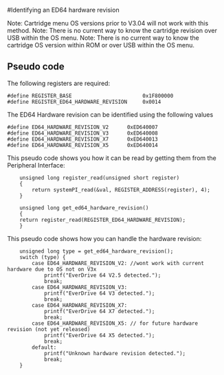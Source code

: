 #Identifying an ED64 hardware revision

Note: Cartridge menu OS versions prior to V3.04 will not work with this method.
Note: There is no current way to know the cartridge revision over USB within the OS menu.
Note: There is no current way to know the cartridge OS version within ROM or over USB within the OS menu.

## Pseudo code

The following registers are required:
```
#define REGISTER_BASE                       0x1F800000
#define REGISTER_ED64_HARDWARE_REVISION     0x0014
```

The ED64 Hardware revision can be identified using the following values
```
#define ED64_HARDWARE_REVISION_V2      0xED640007
#define ED64_HARDWARE_REVISION_V3      0xED640008
#define ED64_HARDWARE_REVISION_X7      0xED640013
#define ED64_HARDWARE_REVISION_X5      0xED640014

```

This pseudo code shows you how it can be read by getting them from the Peripheral Interface:
```
    unsigned long register_read(unsigned short register)
    {       
        return systemPI_read(&val, REGISTER_ADDRESS(register), 4);
    }

    unsigned long get_ed64_hardware_revision()
    {
    return register_read(REGISTER_ED64_HARDWARE_REVISION);
    }

```

This pseudo code shows how you can handle the hardware revision:
```
    unsigned long type = get_ed64_hardware_revision();
    switch (type) {
        case ED64_HARDWARE_REVISION_V2: //wont work with current hardware due to OS not on V3x
            printf("EverDrive 64 V2.5 detected.");
            break;
        case ED64_HARDWARE_REVISION_V3:
            printf("EverDrive 64 V3 detected.");
            break;
        case ED64_HARDWARE_REVISION_X7:
            printf("EverDrive 64 X7 detected.");
            break;
        case ED64_HARDWARE_REVISION_X5: // for future hardware revision (not yet released)
            printf("EverDrive 64 X5 detected.");
            break;
        default:
            printf("Unknown hardware revision detected.");
            break;
    }
```
